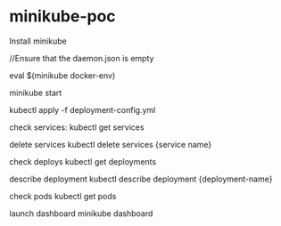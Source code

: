 # minikube-poc

Install minikube

//Ensure that the daemon.json is empty

eval $(minikube docker-env)

minikube start

kubectl apply -f deployment-config.yml 

check services:
kubectl get services

delete services
kubectl delete services {service name}

check deploys
kubectl get deployments

describe deployment
kubectl describe deployment {deployment-name}

check pods
kubectl get pods

launch dashboard
minikube dashboard